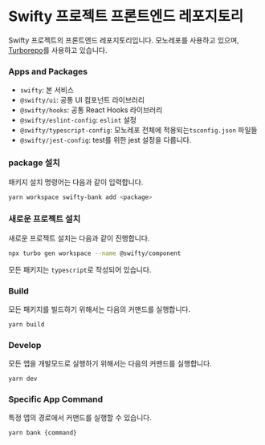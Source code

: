# Swifty 프로젝트 프론트엔드 레포지토리

Swifty 프로젝트의 프론트엔드 레포지토리입니다.
모노레포를 사용하고 있으며, [Turborepo](https://turbo.build/repo/docs/)를 사용하고 있습니다.

### Apps and Packages

- `swifty`: 본 서비스
- `@swifty/ui`: 공통 UI 컴포넌트 라이브러리
- `@swifty/hooks`: 공통 React Hooks 라이브러리
- `@swifty/eslint-config`: `eslint` 설정
- `@swifty/typescript-config`: 모노레포 전체에 적용되는`tsconfig.json` 파일들
- `@swifty/jest-config`: test를 위한 jest 설정을 다룹니다.

### package 설치

패키지 설치 명령어는 다음과 같이 입력합니다.

```bash
yarn workspace swifty-bank add <package>
```

### 새로운 프로젝트 설치

새로운 프로젝트 설치는 다음과 같이 진행합니다.

```bash
npx turbo gen workspace --name @swifty/component
```

모든 패키지는 `typescript`로 작성되어 있습니다.

### Build

모든 패키지를 빌드하기 위해서는 다음의 커맨드를 실행합니다.

```bash
yarn build
```

### Develop

모든 앱을 개발모드로 실행하기 위해서는 다음의 커맨드를 실행합니다.

```bash
yarn dev
```

### Specific App Command

특정 앱의 경로에서 커맨드를 실행할 수 있습니다.

```bash
yarn bank {command}
```
